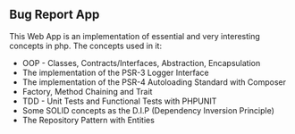 ## Bug Report App
This Web App is an implementation of essential and very interesting concepts in php. The concepts used in it:
- OOP - Classes, Contracts/Interfaces, Abstraction, Encapsulation
- The implementation of the PSR-3 Logger Interface
- The implementation of the PSR-4 Autoloading Standard with Composer
- Factory, Method Chaining and Trait
- TDD - Unit Tests and Functional Tests with PHPUNIT
- Some SOLID concepts as the D.I.P (Dependency Inversion Principle)
- The Repository Pattern with Entities